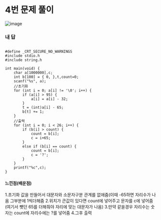 # 4번 문제 풀이
![image](https://user-images.githubusercontent.com/81015704/119225657-f86a9380-bb3f-11eb-86b4-e914d1787038.png)


### 내 답
<pre><code>
#define _CRT_SECURE_NO_WARNINGS
#include stdio.h
#include string.h

int main(void) {
	char a[1000000],c;
	int b[100] = { 0, },t,count=0;
	scanf("%s", a);
	//초기화
	for (int i = 0; a[i] != '\0'; i++) {
		if (a[i] > 95) {
			a[i] = a[i] - 32;
		}
		t = (int)a[i] - 65;
		b[t] += 1;
	}
    //출력
	for (int i = 0; i < 26; i++) {
		if (b[i] > count) {
			count = b[i];
			c = i+65;
		}
		else if (b[i] == count) {
			count = b[i];
			c = '?';
		}
	}
	printf("%c",c);
}
</code></pre>


#### 느낀점(배운점)
1.초기화 값을 만들어서 대문자와 소문자구분 관계를 없애줌(이때 -65하면 자리수가 나옴 그부분에 1씩더해줌
2.위치가 큰값이 있다면 count에 넣어주고 문자를 c에 넣어줌 (여기서 뺏던 65를 더해줘야 자리에 맞는 대문자가 나옴)
3.만약 같을경우 자리수는 숫자는 count에 자리수에는 ?를 넣어줌
4.그후 출력
